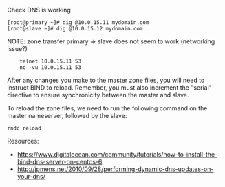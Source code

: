 Check DNS is working

    [root@primary ~]# dig @10.0.15.11 mydomain.com
    [root@slave ~]# dig @10.0.15.12 mydomain.com

NOTE: zone transfer primary => slave does not seem to work (networking issue?)

        telnet 10.0.15.11 53
        nc -vu 10.0.15.11 53

After any changes you make to the master zone files, you will need to instruct BIND to reload. Remember, you must also increment the "serial" directive to ensure synchronicity between the master and slave.

To reload the zone files, we need to run the following command on the master nameserver, followed by the slave:

    rndc reload

Resources:

* https://www.digitalocean.com/community/tutorials/how-to-install-the-bind-dns-server-on-centos-6
* http://jpmens.net/2010/09/28/performing-dynamic-dns-updates-on-your-dns/
